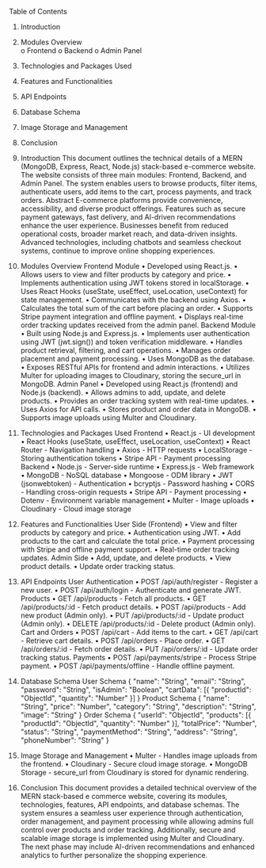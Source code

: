 Table of Contents 
1. Introduction 
2. Modules Overview  
o Frontend 
o Backend 
o Admin Panel 
3. Technologies and Packages Used 
4. Features and Functionalities 
5. API Endpoints 
6. Database Schema 
7. Image Storage and Management 
8. Conclusion 
 
1. Introduction 
This document outlines the technical details of a MERN (MongoDB, Express, React, 
Node.js) stack-based e-commerce website. The website consists of three main 
modules: Frontend, Backend, and Admin Panel. The system enables users to browse 
products, filter items, authenticate users, add items to the cart, process payments, and 
track orders. 
Abstract 
E-commerce platforms provide convenience, accessibility, and diverse product 
offerings. Features such as secure payment gateways, fast delivery, and AI-driven 
recommendations enhance the user experience. Businesses benefit from reduced 
operational costs, broader market reach, and data-driven insights. Advanced 
technologies, including chatbots and seamless checkout systems, continue to improve 
online shopping experiences. 
 
2. Modules Overview 
Frontend Module 
• Developed using React.js. 
• Allows users to view and filter products by category and price. 
• Implements authentication using JWT tokens stored in localStorage. 
• Uses React Hooks (useState, useEffect, useLocation, useContext) for state 
management. 
• Communicates with the backend using Axios. 
• Calculates the total sum of the cart before placing an order. 
• Supports Stripe payment integration and offline payment. 
• Displays real-time order tracking updates received from the admin panel. 
Backend Module 
• Built using Node.js and Express.js. 
• Implements user authentication using JWT (jwt.sign()) and token verification 
middleware. 
• Handles product retrieval, filtering, and cart operations. 
• Manages order placement and payment processing. 
• Uses MongoDB as the database. 
• Exposes RESTful APIs for frontend and admin interactions. 
• Utilizes Multer for uploading images to Cloudinary, storing the secure_url in 
MongoDB. 
Admin Panel 
• Developed using React.js (frontend) and Node.js (backend). 
• Allows admins to add, update, and delete products. 
• Provides an order tracking system with real-time updates. 
• Uses Axios for API calls. 
• Stores product and order data in MongoDB. 
• Supports image uploads using Multer and Cloudinary. 
 
 
3. Technologies and Packages Used 
Frontend 
• React.js - UI development 
• React Hooks (useState, useEffect, useLocation, useContext) 
• React Router - Navigation handling 
• Axios - HTTP requests 
• LocalStorage - Storing authentication tokens 
• Stripe API - Payment processing 
Backend 
• Node.js - Server-side runtime 
• Express.js - Web framework 
• MongoDB - NoSQL database 
• Mongoose - ODM library 
• JWT (jsonwebtoken) - Authentication 
• bcryptjs - Password hashing 
• CORS - Handling cross-origin requests 
• Stripe API - Payment processing 
• Dotenv - Environment variable management 
• Multer - Image uploads 
• Cloudinary - Cloud image storage 
 
4. Features and Functionalities 
User Side (Frontend) 
• View and filter products by category and price. 
• Authentication using JWT. 
• Add products to the cart and calculate the total price. 
• Payment processing with Stripe and offline payment support. 
• Real-time order tracking updates. 
Admin Side 
• Add, update, and delete products. 
• View product details. 
• Update order tracking status. 
 
5. API Endpoints 
User Authentication 
• POST /api/auth/register - Register a new user. 
• POST /api/auth/login - Authenticate and generate JWT. 
Products 
• GET /api/products - Fetch all products. 
• GET /api/products/:id - Fetch product details. 
• POST /api/products - Add new product (Admin only). 
• PUT /api/products/:id - Update product (Admin only). 
• DELETE /api/products/:id - Delete product (Admin only). 
Cart and Orders 
• POST /api/cart - Add items to the cart. 
• GET /api/cart - Retrieve cart details. 
• POST /api/orders - Place order. 
• GET /api/orders/:id - Fetch order details. 
• PUT /api/orders/:id - Update order tracking status. 
Payments 
• POST /api/payments/stripe - Process Stripe payment. 
• POST /api/payments/offline - Handle offline payment. 
 
6. Database Schema 
User Schema 
{ 
  "name": "String", 
  "email": "String", 
  "password": "String", 
  "isAdmin": "Boolean", 
  "cartData": [{ "productId": "ObjectId", "quantity": "Number" }] 
} 
Product Schema 
{ 
  "name": "String", 
  "price": "Number", 
  "category": "String", 
  "description": "String", 
  "image": "String" 
} 
Order Schema 
{ 
  "userId": "ObjectId", 
  "products": [{ "productId": "ObjectId", "quantity": "Number" }], 
  "totalPrice": "Number", 
  "status": "String", 
  "paymentMethod": "String", 
  "address": "String", 
  "phoneNumber": "String" 
} 
 
7. Image Storage and Management 
• Multer - Handles image uploads from the frontend. 
• Cloudinary - Secure cloud image storage. 
• MongoDB Storage - secure_url from Cloudinary is stored for dynamic rendering. 
 
8. Conclusion 
This document provides a detailed technical overview of the MERN stack-based e
commerce website, covering its modules, technologies, features, API endpoints, and 
database schemas. The system ensures a seamless user experience through 
authentication, order management, and payment processing while allowing admins full 
control over products and order tracking. Additionally, secure and scalable image 
storage is implemented using Multer and Cloudinary. 
The next phase may include AI-driven recommendations and enhanced analytics to 
further personalize the shopping experience. 
